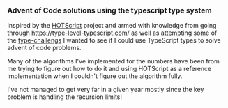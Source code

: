 ### Advent of Code solutions using the typescript type system

Inspired by the [HOTScript](https://github.com/gvergnaud/hotscript) project and armed with knowledge from going through https://type-level-typescript.com/ as well as attempting some
of the [type-challengs](https://github.com/type-challenges/type-challenges) I wanted to see if I could use TypeScript types to solve advent of code problems.

Many of the algorithms I've implemented for the numbers have been from me trying to figure out how to do it and using HOTScript as a reference implementation when I couldn't figure
out the algorithm fully.

I've not managed to get very far in a given year mostly since the key problem is handling the recursion limits!


